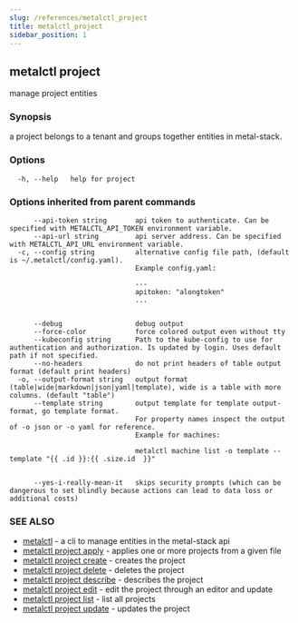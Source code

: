 ```yaml
---
slug: /references/metalctl_project
title: metalctl_project
sidebar_position: 1
---
```


## metalctl project

manage project entities

### Synopsis

a project belongs to a tenant and groups together entities in metal-stack.

### Options

```
  -h, --help   help for project
```

### Options inherited from parent commands

```
      --api-token string       api token to authenticate. Can be specified with METALCTL_API_TOKEN environment variable.
      --api-url string         api server address. Can be specified with METALCTL_API_URL environment variable.
  -c, --config string          alternative config file path, (default is ~/.metalctl/config.yaml).
                               Example config.yaml:
                               
                               ---
                               apitoken: "alongtoken"
                               ...
                               
                               
      --debug                  debug output
      --force-color            force colored output even without tty
      --kubeconfig string      Path to the kube-config to use for authentication and authorization. Is updated by login. Uses default path if not specified.
      --no-headers             do not print headers of table output format (default print headers)
  -o, --output-format string   output format (table|wide|markdown|json|yaml|template), wide is a table with more columns. (default "table")
      --template string        output template for template output-format, go template format.
                               For property names inspect the output of -o json or -o yaml for reference.
                               Example for machines:
                               
                               metalctl machine list -o template --template "{{ .id }}:{{ .size.id  }}"
                               
                               
      --yes-i-really-mean-it   skips security prompts (which can be dangerous to set blindly because actions can lead to data loss or additional costs)
```

### SEE ALSO

* [metalctl](./metalctl.md)	 - a cli to manage entities in the metal-stack api
* [metalctl project apply](./metalctl_project_apply.md)	 - applies one or more projects from a given file
* [metalctl project create](./metalctl_project_create.md)	 - creates the project
* [metalctl project delete](./metalctl_project_delete.md)	 - deletes the project
* [metalctl project describe](./metalctl_project_describe.md)	 - describes the project
* [metalctl project edit](./metalctl_project_edit.md)	 - edit the project through an editor and update
* [metalctl project list](./metalctl_project_list.md)	 - list all projects
* [metalctl project update](./metalctl_project_update.md)	 - updates the project

